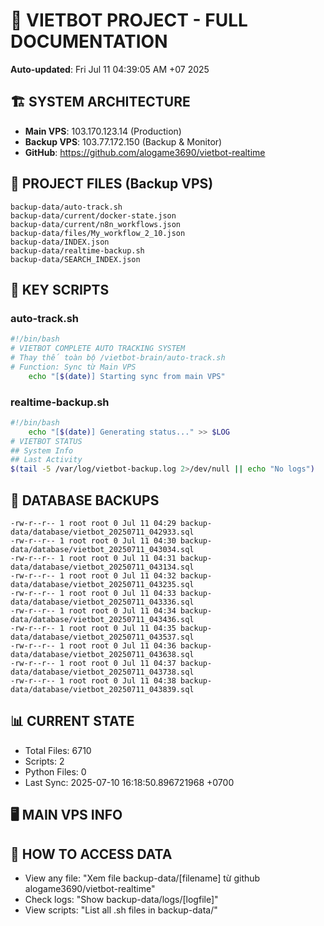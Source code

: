 # 🤖 VIETBOT PROJECT - FULL DOCUMENTATION
**Auto-updated**: Fri Jul 11 04:39:05 AM +07 2025

## 🏗️ SYSTEM ARCHITECTURE
- **Main VPS**: 103.170.123.14 (Production)
- **Backup VPS**: 103.77.172.150 (Backup & Monitor)
- **GitHub**: https://github.com/alogame3690/vietbot-realtime

## 📁 PROJECT FILES (Backup VPS)
```
backup-data/auto-track.sh
backup-data/current/docker-state.json
backup-data/current/n8n_workflows.json
backup-data/files/My_workflow_2_10.json
backup-data/INDEX.json
backup-data/realtime-backup.sh
backup-data/SEARCH_INDEX.json
```

## 🔧 KEY SCRIPTS
### auto-track.sh
```bash
#!/bin/bash
# VIETBOT COMPLETE AUTO TRACKING SYSTEM
# Thay thế toàn bộ /vietbot-brain/auto-track.sh
# Function: Sync từ Main VPS
    echo "[$(date)] Starting sync from main VPS"
```
### realtime-backup.sh
```bash
#!/bin/bash
    echo "[$(date)] Generating status..." >> $LOG
# VIETBOT STATUS
## System Info
## Last Activity
$(tail -5 /var/log/vietbot-backup.log 2>/dev/null || echo "No logs")
```

## 💾 DATABASE BACKUPS
```
-rw-r--r-- 1 root root 0 Jul 11 04:29 backup-data/database/vietbot_20250711_042933.sql
-rw-r--r-- 1 root root 0 Jul 11 04:30 backup-data/database/vietbot_20250711_043034.sql
-rw-r--r-- 1 root root 0 Jul 11 04:31 backup-data/database/vietbot_20250711_043134.sql
-rw-r--r-- 1 root root 0 Jul 11 04:32 backup-data/database/vietbot_20250711_043235.sql
-rw-r--r-- 1 root root 0 Jul 11 04:33 backup-data/database/vietbot_20250711_043336.sql
-rw-r--r-- 1 root root 0 Jul 11 04:34 backup-data/database/vietbot_20250711_043436.sql
-rw-r--r-- 1 root root 0 Jul 11 04:35 backup-data/database/vietbot_20250711_043537.sql
-rw-r--r-- 1 root root 0 Jul 11 04:36 backup-data/database/vietbot_20250711_043638.sql
-rw-r--r-- 1 root root 0 Jul 11 04:37 backup-data/database/vietbot_20250711_043738.sql
-rw-r--r-- 1 root root 0 Jul 11 04:38 backup-data/database/vietbot_20250711_043839.sql
```

## 📊 CURRENT STATE
- Total Files: 6710
- Scripts: 2
- Python Files: 0
- Last Sync: 2025-07-10 16:18:50.896721968 +0700

## 🖥️ MAIN VPS INFO


## 🚨 HOW TO ACCESS DATA
- View any file: "Xem file backup-data/[filename] từ github alogame3690/vietbot-realtime"
- Check logs: "Show backup-data/logs/[logfile]"
- View scripts: "List all .sh files in backup-data/"
